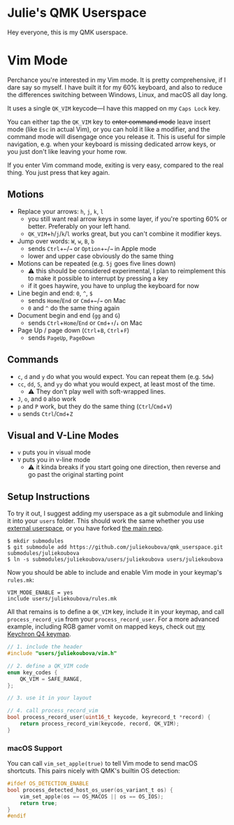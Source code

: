 # Julie's QMK Userspace

Hey everyone, this is my QMK userspace.

# Vim Mode

Perchance you're interested in my Vim mode. It is pretty comprehensive, if I dare
say so myself. I have built it for my 60% keyboard, and also to reduce the differences
switching between Windows, Linux, and macOS all day long.

It uses a single `QK_VIM` keycode&mdash;I have this mapped on my `Caps Lock` key.

You can either tap the `QK_VIM` key to ~~enter command mode~~ leave insert mode
(like `Esc` in actual Vim), or you can hold it like a modifier, and the command
mode will disengage once you release it. This is useful for simple navigation,
e.g. when your keyboard is missing dedicated arrow keys, or you just don't like
leaving your home row.

If you enter Vim command mode, exiting is very easy, compared to the real thing.
You just press that key again.

## Motions
* Replace your arrows: `h`, `j`, `k`, `l`
    * you still want real arrow keys in some layer, if you're sporting 60% or
      better. Preferably on your left hand.
    * `QK_VIM`+`h`/`j`/`k`/`l` works great, but you can't combine it modifier
      keys.
* Jump over words: `W`, `w`, `B`, `b`
    * sends `Ctrl`+`←`/`→` or `Option`+`←`/`→` in Apple mode
    * lower and upper case obviously do the same thing
* Motions can be repeated (e.g. `5j` goes five lines down)
    * ⚠️ this should be considered experimental, I plan to reimplement this to
      make it possible to interrupt by pressing a key
    * if it goes haywire, you have to unplug the keyboard for now
* Line begin and end: `0`, `^`, `$`
    * sends `Home`/`End` or `Cmd`+`←`/`→` on Mac
    * `0` and `^` do the same thing again
* Document begin and end (`gg` and `G`)
    * sends `Ctrl`+`Home`/`End` or `Cmd`+`↑`/`↓` on Mac
* Page Up / page down (`Ctrl`+`B`, `Ctrl`+`F`)
    * sends `PageUp`, `PageDown`
 
## Commands
* `c`, `d` and `y` do what you would expect. You can repeat them (e.g. `5dw`)
* `cc`, `dd`, `S`, and `yy` do what you would expect, at least most of the time.
    * ⚠️ They don't play well with soft-wrapped lines.
* `J`, `o`, and `O` also work
* `p` and `P` work, but they do the same thing (`Ctrl`/`Cmd`+`V`)
* `u` sends `Ctrl`/`Cmd`+`Z`

## Visual and V-Line Modes
* `v` puts you in visual mode
* `V` puts you in v-line mode
    * ⚠️ it kinda breaks if you start going one direction, then reverse and go
      past the original starting point

## Setup Instructions
To try it out, I suggest adding my userspace as a git submodule and linking it
into your `users` folder. This should work the same whether you use
[external userspace](https://docs.qmk.fm/newbs_external_userspace), 
or you have forked [the main repo](https://github.com/qmk/qmk_firmware/).

```shell
$ mkdir submodules
$ git submodule add https://github.com/juliekoubova/qmk_userspace.git submodules/juliekoubova
$ ln -s submodules/juliekoubova/users/juliekoubova users/juliekoubova
```

Now you should be able to include and enable Vim mode in your keymap's `rules.mk`:

```make
VIM_MODE_ENABLE = yes
include users/juliekoubova/rules.mk
```

All that remains is to define a `QK_VIM` key, include it in your keymap, and
call `process_record_vim` from your `process_record_user`. For a more advanced
example, including RGB gamer vomit on mapped keys, check out 
[my Keychron Q4 keymap](https://github.com/juliekoubova/qmk_userspace/blob/main/keyboards/keychron/q4/ansi/keymaps/juliekoubova/keymap.c).


```c
// 1. include the header
#include "users/juliekoubova/vim.h"

// 2. define a QK_VIM code
enum key_codes {
    QK_VIM = SAFE_RANGE,
};

// 3. use it in your layout

// 4. call process_record_vim
bool process_record_user(uint16_t keycode, keyrecord_t *record) {
    return process_record_vim(keycode, record, QK_VIM);
}
```
### macOS Support
You can call `vim_set_apple(true)` to tell Vim mode to send macOS shortcuts. This pairs nicely with QMK's
builtin OS detection:
```c
#ifdef OS_DETECTION_ENABLE
bool process_detected_host_os_user(os_variant_t os) {
    vim_set_apple(os == OS_MACOS || os == OS_IOS);
    return true;
}
#endif
```
